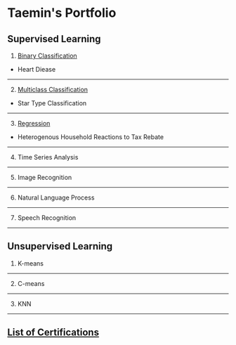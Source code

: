 # Taemin's Portfolio


## Supervised Learning

1. [Binary Classification](https://github.com/TaeminDA/Binary_Classification)
- Heart Diease

------

2. [Multiclass Classification](https://github.com/TaeminDA/Multiclass_Classification)
- Star Type Classification

------

3. [Regression](https://github.com/TaeminDA/Regression)

- Heterogenous Household Reactions to Tax Rebate

------

4. Time Series Analysis

------

5. Image Recognition

------

6. Natural Language Process

------

7. Speech Recognition

------


## Unsupervised Learning

1. K-means

------

2. C-means

------

3. KNN

------


## [List of Certifications](https://github.com/TaeminDA/portfolio/blob/main/certifications/)

